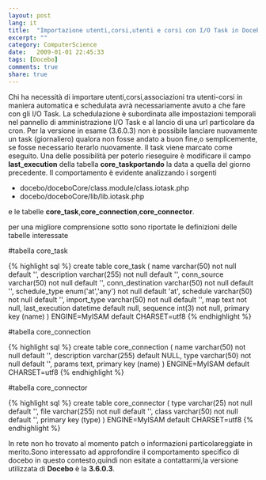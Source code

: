 ```yaml
---
layout: post
lang: it
title:  "Importazione utenti,corsi,utenti e corsi con I/O Task in Docebo"
excerpt: ""
category: ComputerScience
date:   2009-01-01 22:45:33
tags: [Docebo]
comments: true
share: true
---
```


Chi ha necessità di importare utenti,corsi,associazioni tra utenti-corsi in maniera automatica e schedulata avrà necessariamente avuto a che fare con gli I/O Task.
La schedulazione è subordinata alle impostazioni temporali nel pannello di amministrazione I/O Task e al lancio di una url particolare da cron. 
Per la versione in esame (3.6.0.3) non è possibile lanciare nuovamente un task (giornaliero) qualora non fosse andato a buon fine,o semplicemente, se fosse necessario iterarlo nuovamente. Il task viene marcato come eseguito. 
Una delle possibilità per poterlo rieseguire è modificare il campo **last_execution** della tabella **core_taskportando** la data a quella del giorno precedente.
Il comportamento è evidente analizzando i sorgenti

* docebo/doceboCore/class.module/class.iotask.php
* docebo/doceboCore/lib/lib.iotask.php

e le tabelle **core_task**,**core_connection**,**core_connector**.

per una migliore comprensione sotto sono riportate le definizioni delle tabelle interessate

#tabella core_task

{% highlight sql %}
create table core_task (
name varchar(50) not null default '',
description varchar(255) not null default '',
conn_source varchar(50) not null default '',
conn_destination varchar(50) not null default '',
schedule_type enum('at','any') not null default 'at',
schedule varchar(50) not null default '',
import_type varchar(50) not null default '',
map text not null,
last_execution datetime default null,
sequence int(3) not null,
primary key  (name)
) ENGINE=MyISAM default CHARSET=utf8
{% endhighlight %}

#tabella core_connection

{% highlight sql %}
create table core_connection (
name varchar(50) not null default '',
description varchar(255) default NULL,
type varchar(50) not null default '',
params text,
primary key  (name)
) ENGINE=MyISAM default CHARSET=utf8
{% endhighlight %}

#tabella core_connector

{% highlight sql %}
create table core_connector (
type varchar(25) not null default '',
file varchar(255) not null default '',
class varchar(50) not null default '',
primary key  (type)
) ENGINE=MyISAM default CHARSET=utf8
{% endhighlight %}

In rete non ho trovato al momento patch o informazioni particolareggiate in merito.Sono interessato ad approfondire il comportamento specifico di docebo in questo contesto,quindi non esitate a contattarmi,la versione utilizzata di **Docebo** è la **3.6.0.3**.

